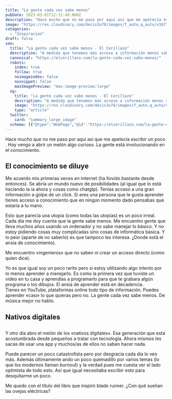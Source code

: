 ```yaml
---
title: "La gente cada vez sabe menos"
pubDate: 2023-03-01T12:11:49.000Z
description: "Hace mucho que no me paso por aquí así que me apetecía escribir un poco . Hoy vengo a abrir un melón algo curioso. La gente está involucionando en el conocimiento. El conocimiento se diluye Me acuerdo mis primeras veces en internet (ha llovido bastante desde entonces). Se abría un mundo nuevo de posibilidades (al&hellip;"
image: "https://res.cloudinary.com/decis3u78/images/f_auto,q_auto/v1677676294/la-gente-cada-vez-sabe-menos/la-gente-cada-vez-sabe-menos.jpg?_i=AA"
categories:
  - "Inspiracion"
draft: false
seo:
  title: "La gente cada vez sabe menos - El Cerillazo"
  description: "A medida que tenemos más acceso a información menos sabe la gente. La gente cada vez sabe menos. El conocimiento se diluye."
  canonical: "https://elcerillazo.com/la-gente-cada-vez-sabe-menos/"
  robots:
    index: true
    follow: true
    noimageindex: false
    nosnippet: false
    maxImagePreview: "max-image-preview:large"
  og:
    title: "La gente cada vez sabe menos - El Cerillazo"
    description: "A medida que tenemos más acceso a información menos sabe la gente. La gente cada vez sabe menos. El conocimiento se diluye."
    image: "https://res.cloudinary.com/decis3u78/images/f_auto,q_auto/v1677676294/la-gente-cada-vez-sabe-menos/la-gente-cada-vez-sabe-menos.jpg?_i=AA"
    type: "article"
  twitter:
    card: "summary_large_image"
  schema: [{"@type":"WebPage","@id":"https://elcerillazo.com/la-gente-cada-vez-sabe-menos/","url":"https://elcerillazo.com/la-gente-cada-vez-sabe-menos/","name":"La gente cada vez sabe menos - El Cerillazo","isPartOf":{"@id":"https://elcerillazo.com/#website"},"primaryImageOfPage":{"@id":"https://elcerillazo.com/la-gente-cada-vez-sabe-menos/#primaryimage"},"image":{"@id":"https://elcerillazo.com/la-gente-cada-vez-sabe-menos/#primaryimage"},"thumbnailUrl":"https://res.cloudinary.com/decis3u78/images/f_auto,q_auto/v1677676294/la-gente-cada-vez-sabe-menos/la-gente-cada-vez-sabe-menos.jpg?_i=AA","datePublished":"2023-03-01T13:11:49+00:00","author":{"@id":"https://elcerillazo.com/#/schema/person/368d5b496aeaf077b307f248a72abcd9"},"description":"A medida que tenemos más acceso a información menos sabe la gente. La gente cada vez sabe menos. El conocimiento se diluye.","breadcrumb":{"@id":"https://elcerillazo.com/la-gente-cada-vez-sabe-menos/#breadcrumb"},"inLanguage":"es","potentialAction":[{"@type":"ReadAction","target":["https://elcerillazo.com/la-gente-cada-vez-sabe-menos/"]}]},{"@type":"ImageObject","inLanguage":"es","@id":"https://elcerillazo.com/la-gente-cada-vez-sabe-menos/#primaryimage","url":"https://res.cloudinary.com/decis3u78/images/f_auto,q_auto/v1677676294/la-gente-cada-vez-sabe-menos/la-gente-cada-vez-sabe-menos.jpg?_i=AA","contentUrl":"https://res.cloudinary.com/decis3u78/images/f_auto,q_auto/v1677676294/la-gente-cada-vez-sabe-menos/la-gente-cada-vez-sabe-menos.jpg?_i=AA","width":1024,"height":768,"caption":"la gente cada vez sabe menos"},{"@type":"BreadcrumbList","@id":"https://elcerillazo.com/la-gente-cada-vez-sabe-menos/#breadcrumb","itemListElement":[{"@type":"ListItem","position":1,"name":"Portada","item":"https://elcerillazo.com/"},{"@type":"ListItem","position":2,"name":"La gente cada vez sabe menos"}]},{"@type":"WebSite","@id":"https://elcerillazo.com/#website","url":"https://elcerillazo.com/","name":"El Cerillazo","description":"De pequeño hacía hogueras y jugaba con cerillas","potentialAction":[{"@type":"SearchAction","target":{"@type":"EntryPoint","urlTemplate":"https://elcerillazo.com/?s={search_term_string}"},"query-input":{"@type":"PropertyValueSpecification","valueRequired":true,"valueName":"search_term_string"}}],"inLanguage":"es"},{"@type":"Person","@id":"https://elcerillazo.com/#/schema/person/368d5b496aeaf077b307f248a72abcd9","name":"montywp","url":"https://elcerillazo.com/author/montywp/"}]
---
```


Hace mucho que no me paso por aquí así que me apetecía escribir un poco . Hoy vengo a abrir un melón algo curioso. La gente está involucionando en el conocimiento.

## El conocimiento se diluye

Me acuerdo mis primeras veces en internet (ha llovido bastante desde entonces). Se abría un mundo nuevo de posibilidades (al igual que lo está haciendo la ia ahora y cosas como chatgtp). Tenías acceso a una gran información a golpe de un click. Si eres una persona que le gusta aprender tienes acceso a conocimiento que en ningún momento dado pensabas que estaría a tu mano.

Esto que parecía una utopia (como todas las utopías) es un poco irreal. Cada día me doy cuenta que la gente sabe menos. Me encuentro gente que lleva muchos años usando un ordenador y no sabe manejar lo básico. Y no estoy pidiendo cosas muy complicadas sino cosas de informática básica. Y lo peor (aparte de no saberlo) es que tampoco les interesa. ¿Donde está el ansia de conocimiento).

Me encuentro «ingenieros» que no saben ni crear un acceso directo (como quien dice).

Yo es que igual soy un poco rarito pero si estoy utilizando algo intento por lo menos aprender a manejarlo. Es como la primera vez que tuviste un video en tu casa y aprendías a programarlo para que te grabara algún programa o los dibujos. El ansia de aprender está en decadencia.  
Tienes en YouTube, plataformas online todo tipo de información. Puedes aprender «casi» lo que quieras pero no. La gente cada vez sabe menos. De música mejor no hablo.

## Nativos digitales

##   
Y otro día abro el melón de los «nativos digitales». Esa generación que está acostumbrada desde pequeños a tratar con tecnología. Ahora mismos les sacas de usar una app y muchos/as de ellos no saben hacer nada.

Puede parecer un poco catastrofista pero por desgracia cada día lo veo más. Además últimamente ando un poco quemadillo por varios temas (lo que los modernos llaman burnout) y la verdad pues me cuesta ver el lado optimista de todo esto. Así que igual necesitaba escribir esto para desquitarme un poco.

Me quedo con el título del libro que inspiró blade runner. ¿Con qué sueñan las ovejas eléctricas?